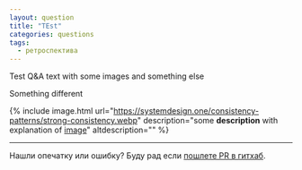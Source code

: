 ```yaml
---
layout: question
title: "TEst"
categories: questions
tags:
  - ретроспектива
---
```


Test Q&A text with some images and something else

Something different

{% include image.html url="https://systemdesign.one/consistency-patterns/strong-consistency.webp" description="some **description** with explanation of [image](http://google.com)" altdescription="" %}


------

Нашли опечатку или ошибку? Буду рад если [пошлете PR в гитхаб](https://github.com/2pegramming/2pegramming.github.io/tree/master/_questions).
